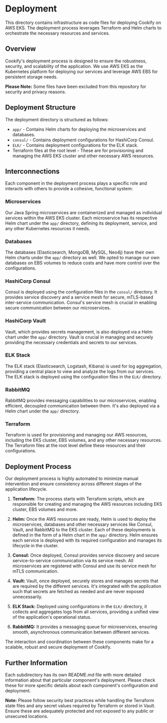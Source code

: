 # Deployment

This directory contains infrastructure as code files for deploying Cookify on AWS EKS. The deployment process leverages Terraform and Helm charts to orchestrate the necessary resources and services.

## Overview

Cookify's deployment process is designed to ensure the robustness, security, and scalability of the application. We use AWS EKS as the Kubernetes platform for deploying our services and leverage AWS EBS for persistent storage needs. 

**Please Note:** Some files have been excluded from this repository for security and privacy reasons.

## Deployment Structure

The deployment directory is structured as follows:

- `app/` - Contains Helm charts for deploying the microservices and databases.
- `consul/` - Contains deployment configurations for HashiCorp Consul.
- `ELK/` - Contains deployment configurations for the ELK stack.
- Terraform files at the root level - These are for provisioning and managing the AWS EKS cluster and other necessary AWS resources.

## Interconnections

Each component in the deployment process plays a specific role and interacts with others to provide a cohesive, functional system:

### Microservices

Our Java Spring microservices are containerized and managed as individual services within the AWS EKS cluster. Each microservice has its respective Helm chart under the `app/` directory, defining its deployment, service, and any other Kubernetes resources it needs.

### Databases

The databases (Elasticsearch, MongoDB, MySQL, Neo4j) have their own Helm charts under the `app/` directory as well. We opted to manage our own databases on EBS volumes to reduce costs and have more control over the configurations.

### HashiCorp Consul

Consul is deployed using the configuration files in the `consul/` directory. It provides service discovery and a service mesh for secure, mTLS-based inter-service communication. Consul's service mesh is crucial in enabling secure communication between our microservices.

### HashiCorp Vault

Vault, which provides secrets management, is also deployed via a Helm chart under the `app/` directory. Vault is crucial in managing and securely providing the necessary credentials and secrets to our services.

### ELK Stack

The ELK stack (Elasticsearch, Logstash, Kibana) is used for log aggregation, providing a central place to view and analyze the logs from our services. The ELK stack is deployed using the configuration files in the `ELK/` directory.

### RabbitMQ

RabbitMQ provides messaging capabilities to our microservices, enabling efficient, decoupled communication between them. It's also deployed via a Helm chart under the `app/` directory.

### Terraform

Terraform is used for provisioning and managing our AWS resources, including the EKS cluster, EBS volumes, and any other necessary resources. The Terraform files at the root level define these resources and their configurations.

## Deployment Process

Our deployment process is highly automated to minimize manual intervention and ensure consistency across different stages of the application lifecycle.

1. **Terraform:** The process starts with Terraform scripts, which are responsible for creating and managing the AWS resources including EKS cluster, EBS volumes and more.

2. **Helm:** Once the AWS resources are ready, Helm is used to deploy the microservices, databases and other necessary services like Consul, Vault, and RabbitMQ to the EKS cluster. Each of these deployments is defined in the form of a Helm chart in the `app/` directory. Helm ensures each service is deployed with its required configuration and manages its lifecycle in the cluster.

3. **Consul:** Once deployed, Consul provides service discovery and secure service-to-service communication via its service mesh. All microservices are registered with Consul and use its service mesh for mTLS communication.

4. **Vault:** Vault, once deployed, securely stores and manages secrets that are required by the different services. It's integrated with the application such that secrets are fetched as needed and are never exposed unnecessarily.

5. **ELK Stack:** Deployed using configurations in the `ELK/` directory, it collects and aggregates logs from all services, providing a unified view of the application's operational status.

6. **RabbitMQ:** It provides a messaging queue for microservices, ensuring smooth, asynchronous communication between different services.

The interaction and coordination between these components make for a scalable, robust and secure deployment of Cookify.

## Further Information

Each subdirectory has its own README.md file with more detailed information about that particular component's deployment. Please check these for more specific details about each component's configuration and deployment.

**Note:** Please follow security best practices while handling the Terraform state files and any secret values required by Terraform or stored in Vault. Ensure these are adequately protected and not exposed to any public or unsecured locations.

